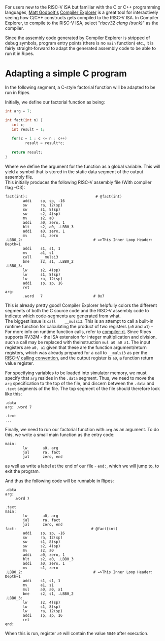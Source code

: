For users new to the RISC-V ISA but familiar with the C or C++ programming languages, [Matt Godbolt's](https://github.com/mattgodbolt) [Compiler Explorer](https://godbolt.org/) is a great tool for interactively seeing how C/C++ constructs gets compiled to the RISC-V ISA.  In Compiler Explorer, to compile to the RISC-V ISA, select "*riscv32 clang (trunk)*" as the compiler.

Since the assembly code generated by Compiler Explorer is stripped of debug symbols, program entry points (there is no `main` function) etc., it is fairly straight-forward to adapt the generated assembly code to be able to run it in Ripes.

# Adapting a simple C program
In the following segment, a C-style factorial function will be adapted to be run in Ripes.

Initially, we define our factorial function as being:
```C
int arg = 7;

int fact(int n) {
   int c;
   int result = 1;
 
   for(c = 1 ; c <= n ; c++)
         result = result*c;
 
   return result;
}
```
Where we define the argument for the function as a global variable. This will yield a symbol that is stored in the static data segment of the output assembly file.  
This initially produces the following RISC-V assembly file (With compiler flag -O3):
```
fact(int):                               # @fact(int)
        addi    sp, sp, -16
        sw      ra, 12(sp)
        sw      s1, 8(sp)
        sw      s2, 4(sp)
        mv      s2, a0
        addi    a0, zero, 1
        blt     s2, a0, .LBB0_3
        addi    a0, zero, 1
        mv      s1, zero
.LBB0_2:                                # =>This Inner Loop Header: Depth=1
        addi    s1, s1, 1
        mv      a1, s1
        call    __mulsi3
        bne     s2, s1, .LBB0_2
.LBB0_3:
        lw      s2, 4(sp)
        lw      s1, 8(sp)
        lw      ra, 12(sp)
        addi    sp, sp, 16
        ret
arg:
        .word   7                       # 0x7
```
This is already pretty good! Compiler Explorer helpfully colors the different segments of both the C source code and the RISC-V assembly code to indicate which code-segments are generated from what.  
The biggest issue is `call    __mulsi3`. This is an attempt to call a built-in runtime function for calculating the product of two registers (`a0` and `a1`) - For more info on runtime function calls, refer to [compiler-rt](https://compiler-rt.llvm.org/). Since Ripes supports RV32M - the ISA extension for integer multiplication and division, such a call may be replaced with theinstruction `mul a0 a0 a1`. The input registers are `a0, a1` given that these are the function argument/return registers, which was already prepared for a call to `__mulsi3` as per the [RISC-V calling convention](https://riscv.org/wp-content/uploads/2015/01/riscv-calling.pdf), and the output register is `a0`, a function return value register.

For specifying variables to be loaded into simulator memory, we must specify that `arg` resides in the `.data` segment. Thus, we need to move the `arg` specification to the top of the file, and discern between the `.data` and `.text` segments of the file. The top segment of the file should therefore look like this:
```
.data
arg: .word 7

.text
...
```

Finally, we need to run our factorial function with `arg` as an argument. To do this, we write a small main function as the entry code:
```
main:
        lw       a0, arg
        jal      ra, fact
        jal      zero, end
```
as well as write a label at the end of our file - `end:`, which we will jump to, to exit the program.

And thus the following code will be runnable in Ripes:
```
.data
arg:
	.word 7

.text
main:
        lw       a0, arg
        jal      ra, fact
        jal      zero, end
fact:                                  # @fact(int)
        addi    sp, sp, -16
        sw      ra, 12(sp)
        sw      s1, 8(sp)
        sw      s2, 4(sp)
        mv      s2, a0
        addi    a0, zero, 1
        blt     s2, a0, .LBB0_3
        addi    a0, zero, 1
        mv      s1, zero
.LBB0_2:                                # =>This Inner Loop Header: Depth=1
        addi    s1, s1, 1
        mv      a1, s1
        mul     a0, a0, a1
        bne     s2, s1, .LBB0_2
.LBB0_3:
        lw      s2, 4(sp)
        lw      s1, 8(sp)
        lw      ra, 12(sp)
        addi    sp, sp, 16
        ret
end:
```

When this is run, register `a0` will contain the value `5040` after execution. 
